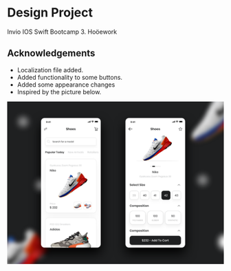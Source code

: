
# Design Project

Invio IOS Swift Bootcamp 3. Hoöework


## Acknowledgements

 - Localization file added.
 - Added functionality to some buttons.
 - Added some appearance changes
 - Inspired by the picture below.


![Inspiration](https://github.com/AbdullahAyan/Invio-Bootcamp-Design/blob/main/preview.png)

